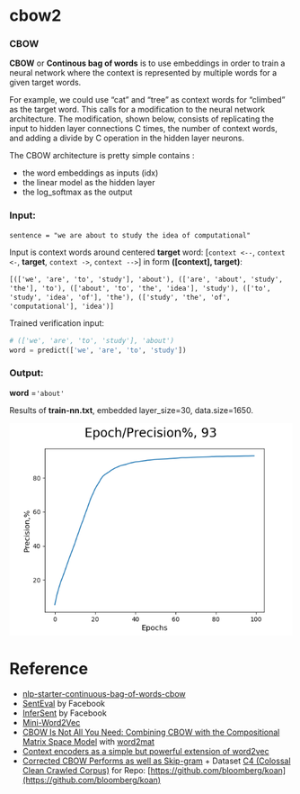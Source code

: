 # cbow2
### CBOW

**CBOW** or **Continous bag of words** is to use embeddings in order to train a neural network where the context is represented by multiple words for a given target words.

For example, we could use “cat” and “tree” as context words for “climbed” as the target word.
This calls for a modification to the neural network architecture.
The modification, shown below, consists of replicating the input to hidden layer connections C times, the number of context words, and adding a divide by C operation in the hidden layer neurons.

The CBOW architecture is pretty simple contains :

- the word embeddings as inputs (idx)
- the linear model as the hidden layer
- the log_softmax as the output

### Input:
```
sentence = "we are about to study the idea of computational"
```
Input is context words around centered **target** word: [`context <--`, `context <-`, **target**, `context ->`, `context -->`] in form **([context], target)**:
```
[(['we', 'are', 'to', 'study'], 'about'), (['are', 'about', 'study', 'the'], 'to'), (['about', 'to', 'the', 'idea'], 'study'), (['to', 'study', 'idea', 'of'], 'the'), (['study', 'the', 'of', 'computational'], 'idea')]
```

Trained verification input: 
```python
# (['we', 'are', 'to', 'study'], 'about')
word = predict(['we', 'are', 'to', 'study'])
```

### Output: 
**word** =`'about'`

Results of **train-nn.txt**, embedded layer_size=30, data.size=1650.
<div align="left">
  <img src="/examples/Figure2.png">
</div>

# Reference

- [nlp-starter-continuous-bag-of-words-cbow](https://www.kaggle.com/code/alincijov/nlp-starter-continuous-bag-of-words-cbow)
- [SentEval](https://github.com/diixo/SentEval) by Facebook
- [InferSent](https://github.com/diixo/InferSent) by Facebook
- [Mini-Word2Vec](https://github.com/diixo/MiniWord2Vec)
- [CBOW Is Not All You Need: Combining CBOW with the Compositional Matrix Space Model](https://paperswithcode.com/paper/cbow-is-not-all-you-need-combining-cbow-with) with [word2mat](https://github.com/diixo/word2mat)
- [Context encoders as a simple but powerful extension of word2vec](https://paperswithcode.com/paper/context-encoders-as-a-simple-but-powerful)
- [Corrected CBOW Performs as well as Skip-gram](https://paperswithcode.com/paper/koan-a-corrected-cbow-implementation) + Dataset [C4 (Colossal Clean Crawled Corpus)](https://paperswithcode.com/dataset/c4) for Repo: [https://github.com/bloomberg/koan](https://github.com/bloomberg/koan)
